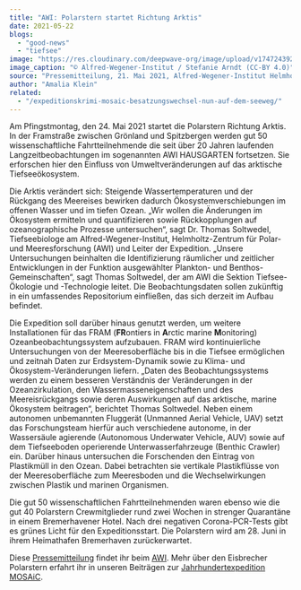 ```yaml
---
title: "AWI: Polarstern startet Richtung Arktis"
date: 2021-05-22
blogs: 
  - "good-news"
  - "tiefsee"
image: "https://res.cloudinary.com/deepwave-org/image/upload/v1747243925/deepwave.org/AWI_Polarstern_startet_Richtung_Arktis-scaled.jpg"
image_caption: "© Alfred-Wegener-Institut / Stefanie Arndt (CC-BY 4.0)"
source: "Pressemitteilung, 21. Mai 2021, Alfred-Wegener-Institut Helmholtz-Zentrum für Polar- und Meeresforschung"
author: "Amalia Klein"
related: 
  - "/expeditionskrimi-mosaic-besatzungswechsel-nun-auf-dem-seeweg/"
---
```


Am Pfingstmontag, den 24. Mai 2021 startet die Polarstern Richtung Arktis. In der Framstraße zwischen Grönland und Spitzbergen werden gut 50 wissenschaftliche Fahrtteilnehmende die seit über 20 Jahren laufenden Langzeitbeobachtungen im sogenannten AWI HAUSGARTEN fortsetzen. Sie erforschen hier den Einfluss von Umweltveränderungen auf das arktische Tiefseeökosystem.

Die Arktis verändert sich: Steigende Wassertemperaturen und der Rückgang des Meereises bewirken dadurch Ökosystemverschiebungen im offenen Wasser und im tiefen Ozean. „Wir wollen die Änderungen im Ökosystem ermitteln und quantifizieren sowie Rückkopplungen auf ozeanographische Prozesse untersuchen“, sagt Dr. Thomas Soltwedel, Tiefseebiologe am Alfred-Wegener-Institut, Helmholtz-Zentrum für Polar- und Meeresforschung (AWI) und Leiter der Expedition. „Unsere Untersuchungen beinhalten die Identifizierung räumlicher und zeitlicher Entwicklungen in der Funktion ausgewählter Plankton- und Benthos-Gemeinschaften“, sagt Thomas Soltwedel, der am AWI die Sektion Tiefsee-Ökologie und -Technologie leitet. Die Beobachtungsdaten sollen zukünftig in ein umfassendes Repositorium einfließen, das sich derzeit im Aufbau befindet.

Die Expedition soll darüber hinaus genutzt werden, um weitere Installationen für das FRAM (**FR**ontiers in **A**rctic marine **M**onitoring) Ozeanbeobachtungssystem aufzubauen. FRAM wird kontinuierliche Untersuchungen von der Meeresoberfläche bis in die Tiefsee ermöglichen und zeitnah Daten zur Erdsystem-Dynamik sowie zu Klima- und Ökosystem-Veränderungen liefern. „Daten des Beobachtungssystems werden zu einem besseren Verständnis der Veränderungen in der Ozeanzirkulation, den Wassermasseneigenschaften und des Meereisrückgangs sowie deren Auswirkungen auf das arktische, marine Ökosystem beitragen“, berichtet Thomas Soltwedel. Neben einem autonomen unbemannten Fluggerät (Unmanned Aerial Vehicle, UAV) setzt das Forschungsteam hierfür auch verschiedene autonome, in der Wassersäule agierende (Autonomous Underwater Vehicle, AUV) sowie auf dem Tiefseeboden operierende Unterwasserfahrzeuge (Benthic Crawler) ein. Darüber hinaus untersuchen die Forschenden den Eintrag von Plastikmüll in den Ozean. Dabei betrachten sie vertikale Plastikflüsse von der Meeresoberfläche zum Meeresboden und die Wechselwirkungen zwischen Plastik und marinen Organismen.

Die gut 50 wissenschaftlichen Fahrtteilnehmenden waren ebenso wie die gut 40 Polarstern Crewmitglieder rund zwei Wochen in strenger Quarantäne in einem Bremerhavener Hotel. Nach drei negativen Corona-PCR-Tests gibt es grünes Licht für den Expeditionsstart. Die Polarstern wird am 28. Juni in ihrem Heimathafen Bremerhaven zurückerwartet.

Diese [Pressemitteilung](https://www.awi.de/ueber-uns/service/presse/presse-detailansicht/polarstern-startet-richtung-arktis-1.html) findet ihr beim [AWI](https://www.awi.de/). Mehr über den Eisbrecher Polarstern erfahrt ihr in unseren Beiträgen zur [Jahrhundertexpedition MOSAiC](https://www.deepwave.org/expeditionskrimi-mosaic-besatzungswechsel-nun-auf-dem-seeweg/).
